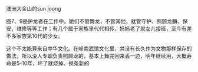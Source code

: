 澳洲大金山的sun loong

图7、9是护龙者在工作中。她们不管舞龙，不管其他，就管守护、照顾龙麟、保安、维修等等工作；有几个属于家族里代代相传，妈妈老了就女儿接班，至今有差不多家族第10代的少女。

这个不太能算来自中华文化。在岭南武馆文化里，并没有长久作为文物那样保存的做法，所以没人专职负责照顾龙的，基本上舞完回来丢一边，明年继续用，大概寿命是5-10年，坏了就烧掉、换条新的
